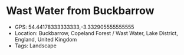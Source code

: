# Wast Water from Buckbarrow

- GPS: 54.44178333333333,-3.332905555555555
- Location: Buckbarrow, Copeland Forest / Wast Water, Lake District, England, United Kingdom
- Tags: Landscape
